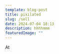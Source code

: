 ```yaml
---
template: blog-post
title: pixilated
slug: /sell
date: 2024-07-04 18:13
description: hhhhmmm
featuredImage: ""
---
```

At